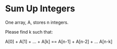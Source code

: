 Sum Up Integers
=====================

One array, A, stores n integers.

Please find k such that:

A[0] + A[1] + ... + A[k] == A[n-1] + A[n-2] + ... A[n-k]

